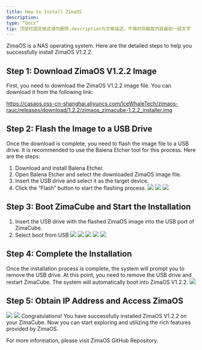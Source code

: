 ```yaml
---
title: How to Install ZimaOS
description:
type: “Docs”
tip: 顶部栏固定格式请勿删除,description为文章描述，不填时将截取内容最前一段文字
---
```

ZimaOS is a NAS operating system. Here are the detailed steps to help you successfully install ZimaOS V1.2.2.

## Step 1: Download ZimaOS V1.2.2 Image
First, you need to download the ZimaOS V1.2.2 image file. You can download it from the following link:

https://casaos.oss-cn-shanghai.aliyuncs.com/IceWhaleTech/zimaos-rauc/releases/download/1.2.2/zimaos_zimacube-1.2.2_installer.img

## Step 2: Flash the Image to a USB Drive
Once the download is complete, you need to flash the image file to a USB drive. It is recommended to use the Balena Etcher tool for this process. Here are the steps:

1. Download and install Balena Etcher.
2. Open Balena Etcher and select the downloaded ZimaOS image file.
3. Insert the USB drive and select it as the target device.
4. Click the “Flash” button to start the flashing process.
![](https://manage.icewhale.io/api/static/docs/1722420534282_image.png)
![](https://manage.icewhale.io/api/static/docs/1722420544771_image.png)
![](https://manage.icewhale.io/api/static/docs/1722420558005_image.png)
## Step 3: Boot ZimaCube and Start the Installation
1. Insert the USB drive with the flashed ZimaOS image into the USB port of ZimaCube.
2. Select boot from USB
![](https://manage.icewhale.io/api/static/docs/1722420609193_image.png)
![](https://manage.icewhale.io/api/static/docs/1722420617802_image.png)
![](https://manage.icewhale.io/api/static/docs/1722420630615_image.png)
![](https://manage.icewhale.io/api/static/docs/1722420644847_image.png)
![](https://manage.icewhale.io/api/static/docs/1722420663108_image.png)
## Step 4: Complete the Installation
Once the installation process is complete, the system will prompt you to remove the USB drive. At this point, you need to remove the USB drive and restart ZimaCube. The system will automatically boot into ZimaOS V1.2.2.
![](https://manage.icewhale.io/api/static/docs/1722420697254_image.png)
## Step 5: Obtain IP Address and Access ZimaOS
![](https://manage.icewhale.io/api/static/docs/1722420740564_image.png)
![](https://manage.icewhale.io/api/static/docs/1722420752348_image.png)
Congratulations! You have successfully installed ZimaOS V1.2.2 on your ZimaCube. Now you can start exploring and utilizing the rich features provided by ZimaOS.

For more information, please visit ZimaOS GitHub Repository.
